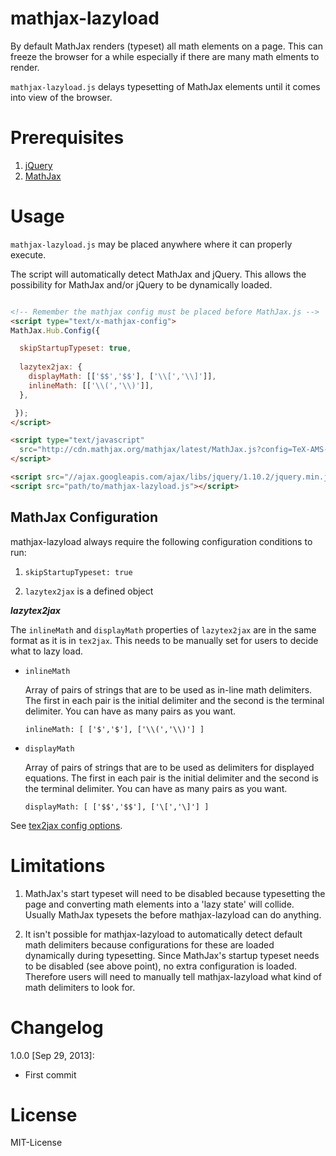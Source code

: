 mathjax-lazyload 
================

By default MathJax renders (typeset) all math elements on a page.
This can freeze the browser for a while especially if there are many math elments to render.

`mathjax-lazyload.js` delays typesetting of MathJax elements until it comes into view of the browser.


Prerequisites
=============

1. [jQuery](http://jquery.com/)
2. [MathJax](http://mathjax.org)

Usage
=====

`mathjax-lazyload.js` may be placed anywhere where it can properly execute.

The script will automatically detect MathJax and jQuery. This allows the possibility for MathJax and/or jQuery to be dynamically loaded.

```HTML

<!-- Remember the mathjax config must be placed before MathJax.js -->
<script type="text/x-mathjax-config"> 
MathJax.Hub.Config({

  skipStartupTypeset: true,
  
  lazytex2jax: {
    displayMath: [['$$','$$'], ['\\[','\\]']],
    inlineMath: [['\\(','\\)']],
  },

 }); 
</script>

<script type="text/javascript"
  src="http://cdn.mathjax.org/mathjax/latest/MathJax.js?config=TeX-AMS-MML_HTMLorMML">
</script>

<script src="//ajax.googleapis.com/ajax/libs/jquery/1.10.2/jquery.min.js"></script>
<script src="path/to/mathjax-lazyload.js"></script>

```

## MathJax Configuration

mathjax-lazyload always require the following configuration conditions to run:

1. `skipStartupTypeset: true`

2. `lazytex2jax` is a defined object

***lazytex2jax***

The `inlineMath` and `displayMath` properties of `lazytex2jax` are in the same format as it is in `tex2jax`.
This needs to be manually set for users to decide what to lazy load.


*   `inlineMath`

    Array of pairs of strings that are to be used as in-line math delimiters. The first in each pair is the initial delimiter and the second is the terminal delimiter. You can have as many pairs as you want.    

    ```
    inlineMath: [ ['$','$'], ['\\(','\\)'] ]
    ```

*   `displayMath`

    Array of pairs of strings that are to be used as delimiters for displayed equations. The first in each pair is the initial delimiter and the second is the terminal delimiter. You can have as many pairs as you want.    

    ```
    displayMath: [ ['$$','$$'], ['\[','\]'] ]
    ```

See [tex2jax config options](http://docs.mathjax.org/en/latest/options/tex2jax.html).

Limitations
===========

1. MathJax's start typeset will need to be disabled because typesetting the page and converting math elements into a 'lazy state' will collide. Usually MathJax typesets the before mathjax-lazyload can do anything.

2. It isn't possible for mathjax-lazyload to automatically detect default math delimiters because configurations for these are loaded dynamically during typesetting. Since MathJax's startup typeset needs to be disabled (see above point), no extra configuration is loaded. Therefore users will need to manually tell mathjax-lazyload what kind of math delimiters to look for.

Changelog
=========

1.0.0 [Sep 29, 2013]:

* First commit

License
=======

MIT-License